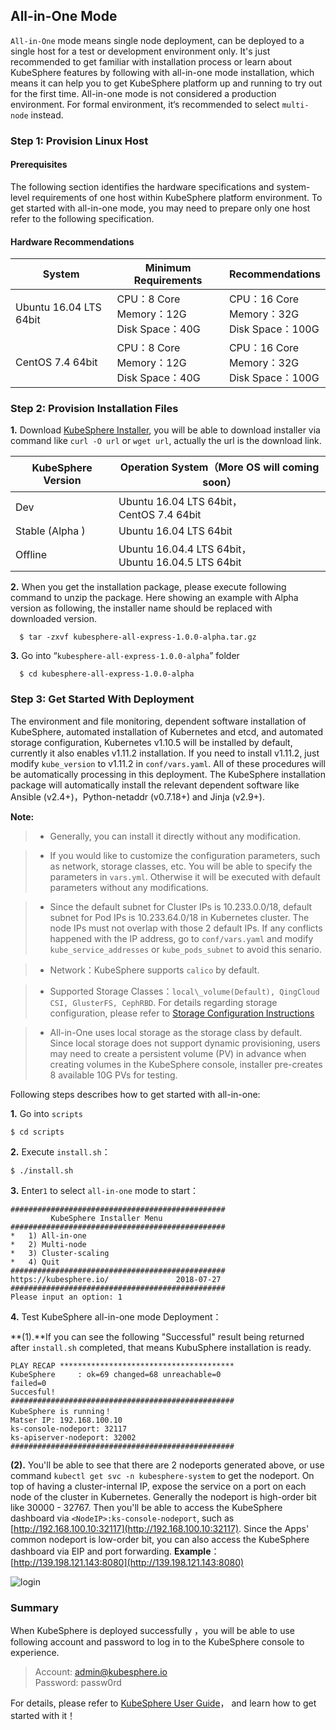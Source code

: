 ##  All-in-One Mode


`All-in-One` mode means single node deployment, can be deployed to a single host for a test or development environment only. It's just recommended to get familiar with installation process or learn about KubeSphere features by following with all-in-one mode installation, which means it can help you to get KubeSphere platform up and running to try out for the first time.  All-in-one mode is not considered a production environment. For formal environment, it‘s recommended to select `multi-node` instead.


### Step 1: Provision Linux Host

#### Prerequisites

The following section identifies the hardware specifications and system-level requirements of one host within KubeSphere platform environment. To get started with all-in-one mode, you may need to prepare only one host refer to the following specification.

#### Hardware Recommendations

| System | Minimum Requirements |  Recommendations |
| --- | --- | --- |
| Ubuntu 16.04 LTS 64bit | CPU：8 Core <br/> Memory：12G <br/> Disk Space：40G | CPU：16 Core <br/> Memory：32G <br/> Disk Space：100G |
| CentOS 7.4 64bit | CPU：8 Core <br/> Memory：12G <br/> Disk Space：40G | CPU：16 Core <br/> Memory：32G <br/> Disk Space：100G |


###  Step 2: Provision Installation Files

**1.**  Download <a href="https://kubesphere.io/download/" target="_blank">KubeSphere Installer</a>, you will be able to download installer via command like `curl -O url` or `wget url`, actually the url is the download link.

|KubeSphere Version|Operation System（More OS will coming soon）|
|--------------|-------|
|Dev |Ubuntu 16.04 LTS 64bit， <br> CentOS 7.4 64bit| 
|Stable (Alpha )|Ubuntu 16.04 LTS 64bit| 
|Offline |Ubuntu 16.04.4 LTS 64bit，<br> Ubuntu 16.04.5 LTS 64bit|

**2.**  When you get the installation package, please execute following command to unzip the package. Here showing an example with Alpha version as following, the installer name should be replaced with downloaded version.

```
  $ tar -zxvf kubesphere-all-express-1.0.0-alpha.tar.gz
```

**3.** Go into “`kubesphere-all-express-1.0.0-alpha`” folder

```
  $ cd kubesphere-all-express-1.0.0-alpha
```


###  Step 3: Get Started With Deployment



The environment and file monitoring, dependent software installation of KubeSphere, automated installation of Kubernetes and etcd, and automated storage configuration, Kubernetes v1.10.5 will be installed by default, currently it also enables v1.11.2 installation. If you need to install v1.11.2, just modify `kube_version` to v1.11.2 in `conf/vars.yaml`. All of these procedures will be automatically processing in this deployment. The KubeSphere installation package will automatically install the relevant dependent software like Ansible (v2.4+)，Python-netaddr (v0.7.18+) and Jinja (v2.9+).

**Note:**

> - Generally, you can install it directly without any modification.

> - If you would like to customize the configuration parameters, such as network, storage classes, etc. You will be able to specify the parameters in  `vars.yml`. Otherwise it will be executed with default parameters without any modifications.

> - Since the default subnet for Cluster IPs is 10.233.0.0/18, default subnet for Pod IPs is 10.233.64.0/18 in Kubernetes cluster. The node IPs must not overlap with those 2 default IPs. If any conflicts happened with the IP address, go to `conf/vars.yaml` and modify `kube_service_addresses` or `kube_pods_subnet` to avoid this senario.

> - Network：KubeSphere supports `calico` by default.

> - Supported Storage Classes：`local\_volume(Default), QingCloud CSI, GlusterFS, CephRBD`. For details regarding storage configuration, please refer to <a href="https://docs.kubesphere.io/express/zh-CN/KubeSphere-Installer-Guide/#存储配置说明" target="_blank">Storage Configuration Instructions</a>

> - All-in-One uses local storage as the storage class by default. Since local storage does not support dynamic provisioning, users may need to create a persistent volume (PV) in advance when creating volumes in the KubeSphere console, installer pre-creates 8 available 10G PVs for testing.




Following steps describes how to get started with all-in-one:

**1.** Go into `scripts`

```
$ cd scripts
```

**2.** Execute `install.sh`：

```
$ ./install.sh
```

**3.** Enter`1` to select `all-in-one` mode to start：

```
################################################
         KubeSphere Installer Menu
################################################
*   1) All-in-one
*   2) Multi-node
*   3) Cluster-scaling
*   4) Quit
################################################
https://kubesphere.io/               2018-07-27
################################################
Please input an option: 1

```


**4.** Test KubeSphere all-in-one mode Deployment：

**(1).**If you can see the following "Successful" result being returned after `install.sh` completed, that means KubuSphere installation is ready.

```
PLAY RECAP ***************************************
KubeSphere     : ok=69 changed=68 unreachable=0 
failed=0
Succesful!
##################################################
KubeSphere is running！
Matser IP: 192.168.100.10
ks-console-nodeport: 32117
ks-apiserver-nodeport: 32002
##################################################
```

**(2).** You'll be able to see that there are 2 nodeports generated above, or use command `kubectl get svc -n kubesphere-system` to get the nodeport. On top of having a cluster-internal IP, expose the service on a port on each node of the cluster in Kubernetes. Generally the nodeport is high-order bit like 30000 - 32767. Then you'll be able to access the KubeSphere dashboard via `<NodeIP>:ks-console-nodeport`, such as [http://192.168.100.10:32117](http://192.168.100.10:32117). Since the Apps' common nodeport is low-order bit, you can also access the KubeSphere dashboard via EIP and port forwarding. **Example**： [http://139.198.121.143:8080](http://139.198.121.143:8080)
<br/>

![login](/pic02.png)

###  Summary
When KubeSphere is deployed successfully ，you will be able to use following account and password to log in to the KubeSphere console to experience.

> Account: admin@kubesphere.io <br />
> Password: passw0rd

For details, please refer to <a href="https://docs.kubesphere.io/express/zh-CN/user-case/" target="_blank">KubeSphere User Guide</a>， and learn how to get started with it！


